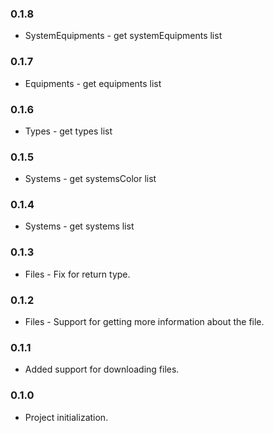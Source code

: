 ### 0.1.8
* SystemEquipments - get systemEquipments list

### 0.1.7
* Equipments - get equipments list

### 0.1.6
* Types - get types list

### 0.1.5
* Systems - get systemsColor list

### 0.1.4
* Systems - get systems list

### 0.1.3
* Files - Fix for return type.

### 0.1.2
* Files - Support for getting more information about the file.

### 0.1.1
* Added support for downloading files.

### 0.1.0
* Project initialization.